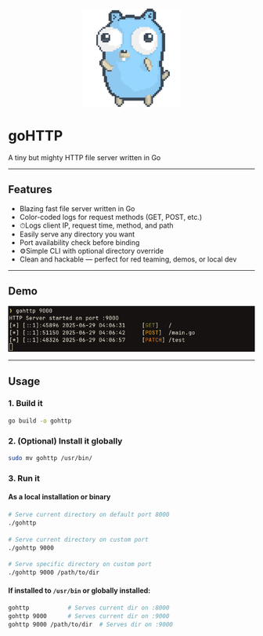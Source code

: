 <p align="center">
  <img src="images/dancing-gopher.gif" width="200" alt="Dancing Gopher" />
</p>

# goHTTP 

A tiny but mighty HTTP file server written in Go

---

## Features

- Blazing fast file server written in Go
- Color-coded logs for request methods (GET, POST, etc.)
- ⏱Logs client IP, request time, method, and path
- Easily serve any directory you want
- Port availability check before binding
- ⚙Simple CLI with optional directory override
- Clean and hackable — perfect for red teaming, demos, or local dev

---

## Demo

<p align="center">
  <img src="images/Demo.png" alt="goHTTP Demo Output" />
</p>

---

## Usage

### 1. Build it

```bash
go build -o gohttp
```

### 2. (Optional) Install it globally

```bash
sudo mv gohttp /usr/bin/
```

### 3. Run it 

#### As a local installation or binary

```bash
# Serve current directory on default port 8000
./gohttp

# Serve current directory on custom port
./gohttp 9000

# Serve specific directory on custom port
./gohttp 9000 /path/to/dir
```

#### If installed to `/usr/bin` or globally installed:

```bash
gohttp           # Serves current dir on :8000
gohttp 9000      # Serves current dir on :9000
gohttp 9000 /path/to/dir  # Serves dir on :9000
```

